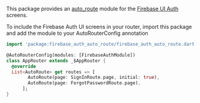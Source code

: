 This package provides an [auto_route](https://pub.dev/packages/auto_route) module for the [Firebase UI Auth](https://pub.dev/packages/firebase_ui_auth) screens.

To include the Firebase Auth UI screens in your router, import this package and add the module to your AutoRouterConfig annotation

```dart
import 'package:firebase_auth_auto_route/firebase_auth_auto_route.dart';

@AutoRouterConfig(modules: [FirebaseAuthModule])
class AppRouter extends _$AppRouter {
  @override
  List<AutoRoute> get routes => [
        AutoRoute(page: SignInRoute.page, initial: true),
        AutoRoute(page: ForgotPasswordRoute.page),
      ];
}
```

